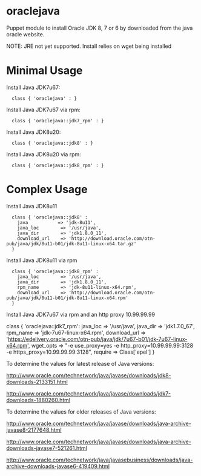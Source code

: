 oraclejava
========== 

Puppet module to install Oracle JDK 8, 7 or 6 by downloaded from the java oracle website. 

NOTE: JRE not yet supported. Install relies on wget being installed

Minimal Usage
=============

Install Java JDK7u67:

      class { 'oraclejava' : }
      
Install Java JDK7u67 via rpm:
   
      class { 'oraclejava::jdk7_rpm' : }        
      
Install Java JDK8u20:
   
      class { 'oraclejava::jdk8' : }

Install Java JDK8u20 via rpm:
   
      class { 'oraclejava::jdk8_rpm' : }       
     
 
 
Complex Usage
=============

Install Java JDK8u11

      class { 'oraclejava::jdk8' :
        java           => 'jdk-8u11',
        java_loc        => '/usr/java',
        java_dir        => 'jdk1.8.0_11',
        download_url    => 'http://download.oracle.com/otn-pub/java/jdk/8u11-b01/jdk-8u11-linux-x64.tar.gz'     
      } 
      
Install Java JDK8u11 via rpm

      class { 'oraclejava::jdk8_rpm' :
        java_loc        => '/usr/java',
        java_dir        => 'jdk1.8.0_11',
        rpm_name        => 'jdk-8u11-linux-x64.rpm',
        download_url    => 'http://download.oracle.com/otn-pub/java/jdk/8u11-b01/jdk-8u11-linux-x64.rpm'     
      }

Install Java JDK7u67 via rpm and an http proxy 10.99.99.99
      
class { 'oraclejava::jdk7_rpm':
      java_loc        => '/usr/java',
      java_dir        => 'jdk1.7.0_67',
      rpm_name        => 'jdk-7u67-linux-x64.rpm',
      download_url    => 'https://edelivery.oracle.com/otn-pub/java/jdk/7u67-b01/jdk-7u67-linux-x64.rpm',
      wget_opts       => "-e use_proxy=yes -e http_proxy=10.99.99.99:3128  -e https_proxy=10.99.99.99:3128",
      require         => Class['epel']
 }      
      
 
To determine the values for latest release of Java versions:

http://www.oracle.com/technetwork/java/javase/downloads/jdk8-downloads-2133151.html
     
http://www.oracle.com/technetwork/java/javase/downloads/jdk7-downloads-1880260.html
       
       
To determine the values for older releases of Java versions:

http://www.oracle.com/technetwork/java/javase/downloads/java-archive-javase8-2177648.html
       
http://www.oracle.com/technetwork/java/javase/downloads/java-archive-downloads-javase7-521261.html
       
http://www.oracle.com/technetwork/java/javasebusiness/downloads/java-archive-downloads-javase6-419409.html
